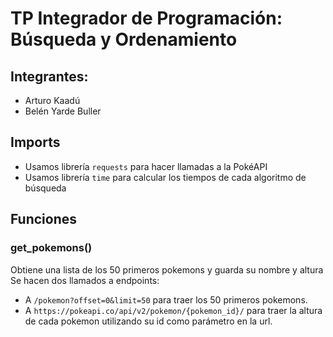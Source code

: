 # TP Integrador de Programación: Búsqueda y Ordenamiento

## Integrantes:
- Arturo Kaadú
- Belén Yarde Buller

## Imports
- Usamos librería `requests` para hacer llamadas a la PokéAPI
- Usamos librería `time` para calcular los tiempos de cada algoritmo de búsqueda

## Funciones
### get_pokemons()
Obtiene una lista de los 50 primeros pokemons y guarda su nombre y altura
Se hacen dos llamados a endpoints:
- A `/pokemon?offset=0&limit=50` para traer los 50 primeros pokemons.
- A `https://pokeapi.co/api/v2/pokemon/{pokemon_id}/` para traer la altura de cada pokemon utilizando su id como parámetro en la url.

